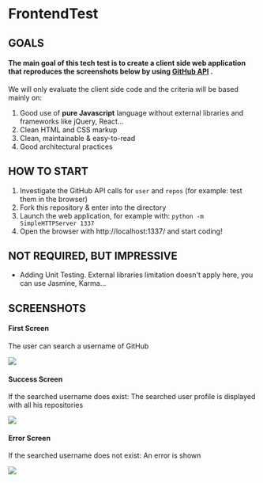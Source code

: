 # FrontendTest

## GOALS

#### The main goal of this tech test is to create a client side web application that reproduces the screenshots below by using [GitHub API](https://developer.github.com/v3/) .

We will only evaluate the client side code and the criteria will be based mainly on:

1. Good use of **pure Javascript** language without external libraries and frameworks like jQuery, React...
2. Clean HTML and CSS markup
3. Clean, maintainable & easy-to-read
4. Good architectural practices

## HOW TO START

1. Investigate the GitHub API calls for `user` and `repos` (for example: test them in the browser)
2. Fork this repository & enter into the directory
3. Launch the web application, for example with: `python -m SimpleHTTPServer 1337`
4. Open the browser with http://localhost:1337/ and start coding!

## NOT REQUIRED, BUT IMPRESSIVE

- Adding Unit Testing. External libraries limitation doesn't apply here, you can use Jasmine, Karma...


## SCREENSHOTS

#### First Screen

The user can search a username of GitHub

![](https://drive.google.com/open?id=1V19nQhn7Bn3E-sBNBFtFJIatSaqLUoUj)

#### Success Screen

If the searched username does exist: The searched user profile is displayed with all his repositories

![](https://drive.google.com/open?id=1LHyqNTFVQZQ1tdidLXLrCOxo0w6JK9oa)

#### Error Screen

If the searched username does not exist: An error is shown

![](https://drive.google.com/open?id=1uIajOBQvo4ugtoxkga8KPbY5x2PlHh0j)





